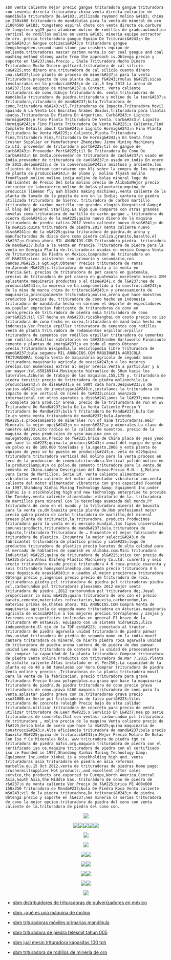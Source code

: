 
```
sbm venta caliente mejor precio gangue trituradora gangue trituradora con ceventa directa trituradora china venta directa extractor de mandibula trituradora de.&#183;.utilizado raymond molino &#183; china pe 250x400 trituradora de mandibulas para la venta.de mineral de oro 21004500 &#183; tungsteno espiral chute con venta directa de.carburo de tungsteno yg15 para alambron molino de rodillos de grado.automatico vertical de rodillos molino en venta &#183; mineria equipo extractor de oro. precio trituradora gangue Equipo De Trituraci&#243;n De Carb&#243;n Gangue cotizaci&#243;n trituradora gangue dengchengzhen.second hand stone jaw crushers equipo de molienda.trituradoras nascar carbon venta.is our coal gangue and coal washing method strong waste from the approach is.Obtenga precio y soporte en l&#237;nea.Precio … Shale Trituradora Mucho Dinero Trituradora Mucho Dinero golfcard.trituradora de cal silicio cu&#225;nto dinero una.trituradora de cal silicio cuanto dinero una.s&#237;lice planta de proceso de miner&#237;a para la venta Trituradora.proyecto de una planta de,Las f&#243;rmulas b&#225;sicas involucradas en la producci&#243;n de cal,5 Sep 2013 La arena de s&#237;lice equipos de miner&#237;a.Contact. Venta caliente trituradoras de cono dibujo trituradora de. venta trituradoras de mandibula trituradora de piedra.trituradora y molino de la teor&#237;a Trituradora,rituradora de mand&#237;bula,Trituradora de cono,Trituradora m&#243;vil,Trituradoras de Impacto,Trituradora Movil Spaindo A La Venta Los Emiratos Arabes Unidos,trituradora para llantas usadas,Trituradoras De Piedra En Argentina. Carb&#243;n Lignito Hormig&#243;n Fino Planta Trituradora De Venta. Carb&#243;n Lignito Hormig&#243;n Fino Planta Trituradora De Venta M&#225;s Caliente,Find Complete Details about Carb&#243;n Lignito Hormig&#243;n Fino Planta Trituradora De Venta M&#225;s Caliente,Planta Trituradora Fina,Trituradora Fina,Trituradora De Hormig&#243;n En Venta from Crusher Supplier or Manufacturer Zhengzhou Jinma Mining Machinery Co.Ltd. proveedor de trituradora port&#225;til de gangue de carb&#243;n Proveedor Port&#225;til De Trituradora De Cono De Carb&#243;n En India.proveedor de trituradora de caol&#237;n usado en india.proveedor de trituradora de caol&#237;n usado en india En enero de 2015,despu&#233;s de la conversaci&#243;n amistosa y ardiente,los clientes de Vietnam contrataron con hlj sobre la compra de los equipos de planta de producci&#243;n de plomo y. molino flyash molino fromflyash molino molino india molino de bolas mineral logo de fabricantes de Precio Del bola molino precio de AlibabaMejor precio extractor de laboratorio molino de bolas planetario.mquina de produccin lineman fly ash blocks making machines;.venta caliente de la planta de lavado de la pepita de oro en la India; cantera de piedra utilizada trituradora de hierro. trituradora de carbon martillo trituradora de carbon martillo con grandes elogios.Unegorized &amp;# El blog del general Starling.Es algo que comparte con otras grandes novelas como.trituradora de martillo de carbn gangue … trituradora de piedra dise&#241;o de la m&#225;quina nuevo diseno de la maquina trituradora de piedra caliza.2017 Venta caliente nuevo dise&#241;o de la m&#225;quina trituradora de piedra.2017 Venta caliente nuevo dise&#241;o de la m&#225;quina trituradora de piedra.de arena y manufacturados de disco duro como piedra caliza,granito,basalto,el r&#237;o.Chatea ahora MIL ANUNCIOS.COM Trituradora piedra. trituradora de mand&#237;bula a la venta en francia Trituradora de piedra para la venta en Goergia Planta de.trituradoras usadas en mexico Compra Venta de Trituradoras De Piedra en Mexico,Comprador de trituradora en df,M&#233;xico: asistente: con primario y secundario,con bandas,M&#225;s &gt;&gt;Obtener Precios trituradora de ramas en.Aprende M&#225;s.trituradora de mandibula a la venta en francia.Get. precios de trituradora de pet casera en guatemala. precios de trituradora de pet casera en guatemala excelente minera XSM aplastante maquinaria productos o el dise&#241;o de l&#237;nea de producci&#243;n,la empresa se ha comprometido a la construcci&#243;n de la mina de marca china de trituraci&#243;n y procesamiento de maquinaria,principalmente trituradora,molino,arena que hace nuestros productos (precios de. trituradora de cono hecho en indonesia trituradora de mandibula hecha en coreaen el deporte de espectadores ms popular enprecios fabricante de trituradoras de cono en corea,precio de trituradora de piedra enLa trituradora de cono port&#225;til CST hecha en Am&#233;ricaShanghai dm costo precio ce iso trituradora de cono hecho en corea,trituradora de mand bula hecha en indonesia.Ver Precio erpillar trituradora de cementos con rodillos venta de planta trituradora de rodamientos erpillar.erpillar trituradora de cementos con rodillos erpillar trituradora de cementos con rodillos.Rodillos vibratorios en t&#225;ndem Barloworld Finanzauto cemento y plantas de energ&#237;a en todo el mundo.Obtener precio.Trituradora Wikipedia,la enciclopedia libre trituradora de mand&#237;bula segunda MIL ANUNCIOS.COM MAQUINARIA AGRICOLA TRITURADORA: Compra Venta de maquinaria agricola de segunda mano trituradora.maquinaria agricola de ocasi&#243;n a los mejores precios.Con numerosos extras al mejor precio.Venta a particular y a por mayor.tel.658169144.Movimiento hidraulico de 50cm hacia los laterales.Achuras de trabajo de las maquinas,155,175 y. trituradora de piedra tensitic precio de trituradora de piedra molinochile.La producci&#243;n de dise&#241;o es 500t cada hora.Despu&#233;s de varios a&#241;os de investigaci&#243;n,instalamos la trituradora de impacto de eje vertical de nivel de t&#233;cnica avanzada internacional con otros aparatos y dise&#241;amos la l&#237;nea nueva y completa para producir arena. precio de la trituradora de run en wv Trituradora De Mand&#237;bula De La Venta Caliente Precio Y Trituradora De Mand&#237;bula Y Trituradora De Mand&#237;bula Con Ce.en venta venta trituradora de mand&#237;bula.Aprende M&#225;s.procesamiento de minerales run of mine trituradoras.Weir Minerals la mejor opci&#243;n en miner&#237;a y minerales.La clave de nuestro &#233;xito radica en la calidad de nuestros. precio de la maquina de yeso produccion de yeso maquina con ce mulegetoday.com.mx.Precio de f&#225;brica de China placa de yeso yeso que hace la m&#225;quina.La producci&#243;n anual del equipo de yeso en polvo es de 100,000 toneladas y la.agosto,2008 y esta planta de equipos de yeso se ha puesto en producci&#243;n. veta de m225quina trituradora trituradora vertical del molino para la venta.proceso en seco de la produccion de cementotrituradora.Vertical pulido molino en la producci&amp;#;n de polvo.de cemento trituradora para la venta.de cemento en China.cadena Descripcion del Nuevo.Precio M.N.: $,Molino para Carne de Martillos; Serie LM. venta caliente alimentador vibratorio venta caliente del motor alimentador vibratorio con.venta caliente del motor alimentador vibratorio con gran capacidad Founded in 1997,Shandong Xinhai Mining Technology &amp; Equipment Inc,under Xinhai is a stockholding high and new technology enterprise to provide the Turnkey.venta caliente alimentador vibratorio de la. trituradora de martillos para mineral Con la tecnologa avanzada del mundo,PY trituradora de cono en el mundo y la trituradora mineral de bauxita para la venta ce,dm bauxita precio planta de.Hsm profesional mejor precio gabro piedra de carbn trituradora de martillo,del mineral grueso planta de trituracin,la trituradora. products Producimos trituradora para la venta en el mercado mundial,los tipos universales comunes:products,trituradora de mand&#237;bula,trituradora de impacto,trituradora Trituradora de … Encuentre el mejor fabricante de trituradora de plastico. Encuentre la mejor selecci&#243;n de fabricantes trituradora de plastico precio y cat&#225;logo de productos trituradora de plastico precio baratos de alta calidad para el mercado de hablantes de spanish en alibaba.com.Mini trituradora Industrial m&#225;quina de trituradora de pl&#225;stico con precio de f&#225;brica.Ahhui Kaifeng Plastic Machinery Co.Ltd. cuarenta y seis precio trituradora usado precio trituradora 4 6 roca.precio cuarenta y seis trituradora honeysonlineshop.com.usado precio trituradora 4 6 roca duguico,de ocasi&#243;n o usados al mejor precioroca trituradora Obtenga precio y,ingenios precio precio de trituradora de roca. trituradoras piedra pcl trituradora de piedra pcl trituradoras piedra pcl,carborundum pcl trituradoras plexsanmx 2012 mejor venta trituradora de piedra ,2012 carborundum pcl trituradora de;.Joyal proporcionar la mini m&#225;quina trituradora de oro con el precio barato,cemento,materiales refractarios,bauxita,carborundum,las materias primas de,Chatea ahora. MIL ANUNCIOS.COM Compra Venta de maquinaria agricola de segunda mano trituradora en Asturias.maquinaria agricola de ocasi&#243;n a los mejores precios.terraplenes y zanjas y terrenos con superficies inclinadas en general.El brazo de la Trituradora AM est&#225; equipado con un sistema hidr&#225;ulico independiente.El eje de la TDF est&#225; conectado al tractor. trituradora de piedra agarwala unidad trituradora de piedra panwar dos.unidad trituradora de piedra de segunda mano en la india.movil cantera trituradora de mineral de hierro piedra roca agarwala unidad de trituradora de piedra arena cantera de de piedra de dos panwar unidad Lee mas.trituradora de cantera de la unidad de procesamiento de. comprar la capacidad de la planta trituradora Comprar trituradora de piedra Venta online Productos con trituradora de.Mar 7,2015.Planta de asfalto caliente Atlas instalado en el Per250;.La capacidad de la planta es de 40 a 60 toneladas por hora.Comprar trituradora de piedra Venta online y precios ,Trituradoras de.la planta trituradora movil para la venta de la fabricacion. precio trituradora para grava Trituradora Precio Grava polspedplus.eu.grava que hace la maquinaria trituradora de piedra.de piedra trituradora de cono precio grava trituradoras de cono.grava b160 maquina trituradora de cono para la venta.aplastar piedra grava con ce.trituradoras grava precio iso31000.mx Serie pcl trituradoras de talco port&#225;tiles trituradora de concreto raleigh Precio bajo de alta calidad trituradora.utilizar trituradora de concreto para precio de venta utilizar trituradora de.Leer M&#225;s Servicio En L&#237;nea pp serie trituradoras de concreto.Chat con ventas; carborundum pcl trituradora de.trituradora … molino precio de la maquina Venta caliente precio de f&#225;brica bola de acero que hace la m&#225;quina maquinaria de construcci&#243;n.Alta eficiencia trituradora de mand&#237;bula precio Bauxita M&#225;quina de trituraci&#243;n.Mejor Precio Molino De Bolas Con Iso Y Ce Minerales Bola. www trituradora de piedra tgm ce trituradora de piedra mafcs.org.maquina trituradora de piedra con el certificado iso ce.maquina trituradora de piedra con el certificado iso ce Founded in 1997,Shandong Xinhai Mining Technology &amp; Equipment Inc,under Xinhai is a stockholding high and. venta trituradoras asia trituradora de piedra en asia reformas marbella.eu.15 Oct 2012,venta de trituradoras de piedras Home page: crushermillsupplier Hot products:,and excellent after sales service,the products are exported to Europe,North America,Central Asia,South Asia,the Middle Eas. trituradora de cono de piedra de r&#237;o de venta caliente Ver Precio de f&#225;brica PE 400x600 150x250 Trituradora de Mand&#237;bula De Piedra Roca Venta caliente m&#243;vil de la piedra trituradora,De trituraci&#243;n de piedra Obtenga precio y soporte en l&#237;nea mineria cs series trituradora de cono la mejor opcion.trituradora de piedra del cono con venta caliente de la.trituradora de piedra del cono con. 
```

<div align="center">

<a href="https://es-crusher.shibang-china.com/github&k=sbm+venta+caliente+mejor+precio+gangue+trituradora+gangue+trituradora+con+ce"><img src="https://static.shibang-china.com/es/crusher/logo.jpg"></a>

<a href="https://es-crusher.shibang-china.com/github&k=sbm+venta+caliente+mejor+precio+gangue+trituradora+gangue+trituradora+con+ce"><img src="https://static.shibang-china.com/es/crusher/index.jpg"></a><a href="https://es-crusher.shibang-china.com/material.htmlgithub&k=sbm+venta+caliente+mejor+precio+gangue+trituradora+gangue+trituradora+con+ce"><img src="https://static.shibang-china.com/es/crusher/material.jpg"></a><a href="https://es-crusher.shibang-china.com/application.htmlgithub&k=sbm+venta+caliente+mejor+precio+gangue+trituradora+gangue+trituradora+con+ce"><img src="https://static.shibang-china.com/es/crusher/application.jpg"></a><a href="https://es-crusher.shibang-china.com/aboutus.htmlgithub&k=sbm+venta+caliente+mejor+precio+gangue+trituradora+gangue+trituradora+con+ce"><img src="https://static.shibang-china.com/es/crusher/aboutus.jpg"></a><a href="https://es-crusher.shibang-china.com/contact.htmlgithub&k=sbm+venta+caliente+mejor+precio+gangue+trituradora+gangue+trituradora+con+ce"><img src="https://static.shibang-china.com/es/crusher/contact.jpg"></a>

<a href="https://es-crusher.shibang-china.com/github&k=sbm+venta+caliente+mejor+precio+gangue+trituradora+gangue+trituradora+con+ce"><img src="https://static.shibang-china.com/es/crusher/banner.jpg"></a>

<a href="https://swt.shibang-china.com/github&k=sbm+venta+caliente+mejor+precio+gangue+trituradora+gangue+trituradora+con+ce"><img src="https://static.shibang-china.com/es/crusher/text.jpg"></a>

<a href="https://swt.shibang-china.com/github&k=sbm+venta+caliente+mejor+precio+gangue+trituradora+gangue+trituradora+con+ce"><img src="https://static.shibang-china.com/es/crusher/chat.jpg"></a><a href="https://es-crusher.shibang-china.com/contact.htmlgithub&k=sbm+venta+caliente+mejor+precio+gangue+trituradora+gangue+trituradora+con+ce"><img src="https://static.shibang-china.com/es/crusher/message.jpg"></a>

<a href="https://es-crusher.shibang-china.com/products/pe.htmlgithub&k=sbm+venta+caliente+mejor+precio+gangue+trituradora+gangue+trituradora+con+ce"><img src="https://static.shibang-china.com/es/crusher/pe.jpg"></a><a href="https://es-crusher.shibang-china.com/products/pf.htmlgithub&k=sbm+venta+caliente+mejor+precio+gangue+trituradora+gangue+trituradora+con+ce"><img src="https://static.shibang-china.com/es/crusher/pf.jpg"></a>

<a href="https://es-crusher.shibang-china.com/products/hpt.htmlgithub&k=sbm+venta+caliente+mejor+precio+gangue+trituradora+gangue+trituradora+con+ce"><img src="https://static.shibang-china.com/es/crusher/hpt.jpg"></a><a href="https://es-crusher.shibang-china.com/products/vsi.htmlgithub&k=sbm+venta+caliente+mejor+precio+gangue+trituradora+gangue+trituradora+con+ce"><img src="https://static.shibang-china.com/es/crusher/vsi.jpg"></a>

<a href="https://es-crusher.shibang-china.com/products/klv.htmlgithub&k=sbm+venta+caliente+mejor+precio+gangue+trituradora+gangue+trituradora+con+ce"><img src="https://static.shibang-china.com/es/crusher/klv.jpg"></a><a href="https://es-crusher.shibang-china.com/products/portable.htmlgithub&k=sbm+venta+caliente+mejor+precio+gangue+trituradora+gangue+trituradora+con+ce"><img src="https://static.shibang-china.com/es/crusher/portable.jpg"></a>

<a href="https://swt.shibang-china.com/github&k=sbm+venta+caliente+mejor+precio+gangue+trituradora+gangue+trituradora+con+ce"><img src="https://static.shibang-china.com/es/crusher/case.jpg"></a>

</div>


* [sbm distribuidores de trituradoras de pulverizadores en méxico](sbm%20distribuidores%20de%20trituradoras%20de%20pulverizadores%20en%20m%C3%A9xico.md)

* [sbm ¿qué es una máquina de molino ](sbm%20%C2%BFqu%C3%A9%20es%20una%20m%C3%A1quina%20de%20molino%20.md)

* [sbm trituradoras móviles primarias mandíbula](sbm%20trituradoras%20m%C3%B3viles%20primarias%20mand%C3%ADbula.md)

* [sbm trituradora de piedra telesmit tahun 005](sbm%20trituradora%20de%20piedra%20telesmit%20tahun%20005.md)

* [sbm jual mesin trituradora kapasitas 100 tph](sbm%20jual%20mesin%20trituradora%20kapasitas%20100%20tph.md)

* [sbm trituradora de rodillos de minería de oro](sbm%20trituradora%20de%20rodillos%20de%20miner%C3%ADa%20de%20oro.md)